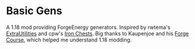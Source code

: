# Basic Gens
A 1.18 mod providing ForgeEnergy generators. Inspired by
rwtema's [ExtraUtilities](https://www.curseforge.com/minecraft/mc-mods/extra-utilities)
and cpw's [Iron Chests](https://github.com/cpw/ironchest).
Big thanks to Kaupenjoe and his [Forge Course](https://github.com/Kaupenjoe/Forge-Course-118),
which helped me understand 1.18 modding.